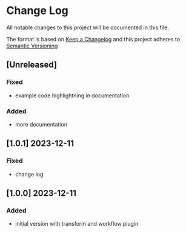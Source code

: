 # Change Log

All notable changes to this project will be documented in this file.

The format is based on [Keep a Changelog](http://keepachangelog.com/) and this project adheres to [Semantic Versioning](https://semver.org/)

## [Unreleased]

### Fixed

- example code highlightning in documentation

### Added

- more documentation


## [1.0.1] 2023-12-11

### Fixed

- change log


## [1.0.0] 2023-12-11

### Added

- initial version with transform and workflow plugin

